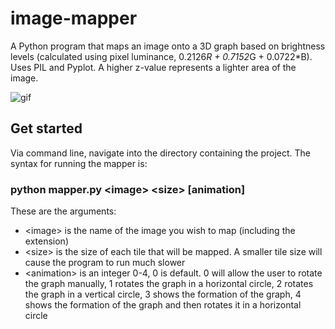 # image-mapper

A Python program that maps an image onto a 3D graph based on brightness levels (calculated using pixel luminance, 0.2126*R + 0.7152*G + 0.0722*B). Uses PIL and Pyplot. A higher z-value represents a lighter area of the image.

![gif](https://github.com/jacoblagesse/image-mapper/blob/master/res/3dmap.gif)

## Get started

Via command line, navigate into the directory containing the project. The syntax for running the mapper is:

### python mapper.py \<image> \<size> \[animation]

These are the arguments:
- \<image> is the name of the image you wish to map (including the extension)
- \<size> is the size of each tile that will be mapped. A smaller tile size will cause the program to run much slower
- \<animation> is an integer 0-4, 0 is default. 0 will allow the user to rotate the graph manually, 1 rotates the graph in a horizontal circle, 2 rotates the graph in a vertical circle, 3 shows the formation of the graph, 4 shows the formation of the graph and then rotates it in a horizontal circle  
